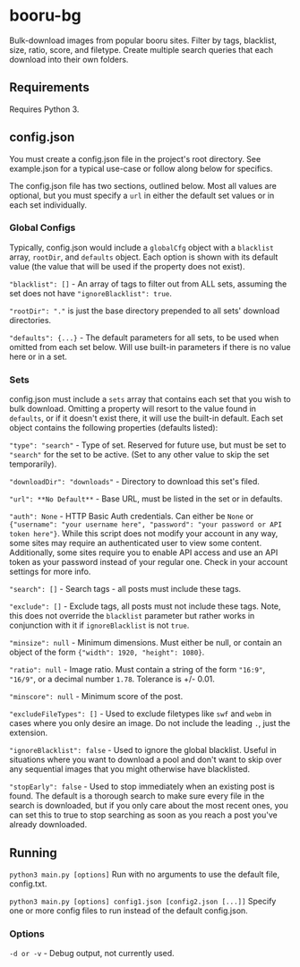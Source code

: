 # booru-bg

Bulk-download images from popular booru sites. Filter by tags, blacklist, size, ratio, score, and filetype. Create multiple search queries that each download into their own folders.
## Requirements
Requires Python 3.

## config.json
You must create a config.json file in the project's root directory. See example.json for a typical use-case or follow along below for specifics.

The config.json file has two sections, outlined below. Most all values are optional, but you must specify a `url` in either the default set values or in each set individually.

### Global Configs
Typically, config.json would include a `globalCfg` object with a `blacklist` array, `rootDir`, and `defaults` object. Each option is shown with its default value (the value that will be used if the property does not exist).

`"blacklist": []` - An array of tags to filter out from ALL sets, assuming the set does not have `"ignoreBlacklist": true`.

`"rootDir": "."` is just the base directory prepended to all sets' download directories.

`"defaults": {...}` - The default parameters for all sets, to be used when omitted from each set below. Will use built-in parameters if there is no value here or in a set.

### Sets
config.json must include a `sets` array that contains each set that you wish to bulk download. Omitting a property will resort to the value found in `defaults`, or if it doesn't exist there, it will use the built-in default. Each set object contains the following properties (defaults listed):

`"type": "search"` - Type of set. Reserved for future use, but must be set to `"search"` for the set to be active. (Set to any other value to skip the set temporarily).

`"downloadDir": "downloads"` - Directory to download this set's filed.

`"url": **No Default**` - Base URL, must be listed in the set or in defaults.

`"auth": None` - HTTP Basic Auth credentials. Can either be `None` or `{"username": "your username here", "password": "your password or API token here"}`. While this script does not modify your account in any way, some sites may require an authenticated user to view some content. Additionally, some sites require you to enable API access and use an API token as your password instead of your regular one. Check in your account settings for more info.

`"search": []` - Search tags - all posts must include these tags.

`"exclude": []` - Exclude tags, all posts must not include these tags. Note, this does not override the `blacklist` parameter but rather works in conjunction with it if `ignoreBlacklist` is not `true`.

`"minsize": null` - Minimum dimensions. Must either be null, or contain an object of the form `{"width": 1920, "height": 1080}`.

`"ratio": null` - Image ratio. Must contain a string of the form `"16:9"`, `"16/9"`, or a decimal number `1.78`. Tolerance is +/- 0.01.

`"minscore": null` - Minimum score of the post.

`"excludeFileTypes": []` - Used to exclude filetypes like `swf` and `webm` in cases where you only desire an image. Do not include the leading `.`, just the extension.

`"ignoreBlacklist": false` - Used to ignore the global blacklist. Useful in situations where you want to download a pool and don't want to skip over any sequential images that you might otherwise have blacklisted.

`"stopEarly": false` - Used to stop immediately when an existing post is found. The default is a thorough search to make sure every file in the search is downloaded, but if you only care about the most recent ones, you can set this to true to stop searching as soon as you reach a post you've already downloaded.

## Running
`python3 main.py [options]`
Run with no arguments to use the default file, config.txt.

`python3 main.py [options] config1.json [config2.json [...]]`
Specify one or more config files to run instead of the default config.json.

### Options
`-d or -v` - Debug output, not currently used.
